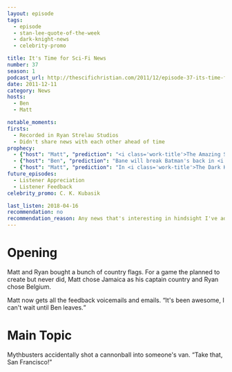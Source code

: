 ```yaml
---
layout: episode
tags:
  - episode
  - stan-lee-quote-of-the-week
  - dark-knight-news
  - celebrity-promo

title: It's Time for Sci-Fi News
number: 37
season: 1
podcast_url: http://thescifichristian.com/2011/12/episode-37-its-time-for-sci-fi-news/
date: 2011-12-11
category: News
hosts:
  - Ben
  - Matt

notable_moments:
firsts: 
  - Recorded in Ryan Strelau Studios
  - Didn't share news with each other ahead of time
prophecy: 
  - {"host": "Matt", "prediction": "<i class='work-title'>The Amazing Spider-Man</i> is marketed as the untold story, will not be anything different (more like, 'the told story')", "veracity": true, "comments": ""}
  - {"host": "Ben", "prediction": "Bane will break Batman's back in <i class='work-title'>The Dark Knight Rises</i>", "veracity": true, "comments": ""}
  - {"host": "Matt", "prediction": "In <i class='work-title'>The Dark Knight Rises</i>, Bane will break Batman's back soon after the events of <i class='work-title'>The Dark Knight</i>, then the movie will skip forward 8 years to when he is healed.", "veracity": false, "comments": ""}
future_episodes: 
  - Listener Appreciation 
  - Listener Feedback
celebrity_promo: C. K. Kubasik

last_listen: 2018-04-16
recommendation: no
recommendation_reason: Any news that's interesting in hindsight I've added to the listener's guide.
---
```

# Opening
Matt and Ryan bought a bunch of country flags. For a game the planned to create but never did, Matt chose Jamaica as his captain country and Ryan chose Belgium. 

<div class="quote">
  <span class="quote-context is-size-6">Matt now gets all the feedback voicemails and emails.</span>
  <q class="matt">It's been awesome, I can't wait until Ben leaves.</q>
</div>



# Main Topic
<div class="quote">
  <span class="quote-context is-size-6">Mythbusters accidentally shot a cannonball into someone's van. </span>
  <q class="ben">Take that, San Francisco!</q>
</div>